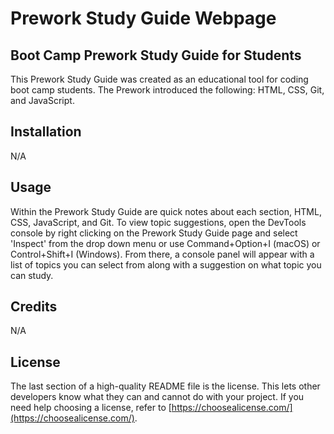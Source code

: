 # Prework Study Guide Webpage

## Boot Camp Prework Study Guide for Students

This Prework Study Guide was created as an educational tool for coding boot camp students. The Prework introduced the following: HTML, CSS, Git, and JavaScript.

## Installation

N/A

## Usage

Within the Prework Study Guide are quick notes about each section, HTML, CSS, JavaScript, and Git. To view topic suggestions, open the DevTools console by right clicking on the Prework Study Guide page and select 'Inspect' from the drop down menu or use Command+Option+I (macOS) or Control+Shift+I (Windows). From there, a console panel will appear with a list of topics you can select from along with a suggestion on what topic you can study.


## Credits

N/A

## License

The last section of a high-quality README file is the license. This lets other developers know what they can and cannot do with your project. If you need help choosing a license, refer to [https://choosealicense.com/](https://choosealicense.com/).

